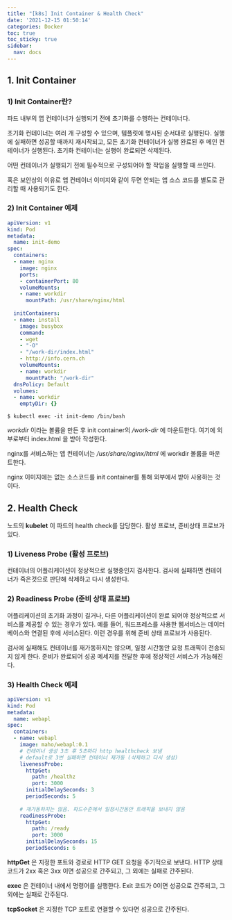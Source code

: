 ```yaml
---
title: "[k8s] Init Container & Health Check"
date: '2021-12-15 01:50:14'
categories: Docker
toc: true
toc_sticky: true
sidebar:
  nav: docs
---
```

## 1. Init Container

### 1) Init Container란?

파드 내부의 앱 컨테이너가 실행되기 전에 초기화를 수행하는 컨테이너다. 

초기화 컨테이너는 여러 개 구성할 수 있으며, 템플릿에 명시된 순서대로 실행된다. 실행에 실패하면 성공할 때까지 재시작되고, 모든 초기화 컨테이너가 실행 완료된 후 메인 컨테이너가 실행된다. 초기화 컨테이너는 실행이 완료되면 삭제된다. 

어떤 컨테이너가 실행되기 전에 필수적으로 구성되어야 할 작업을 실행할 때 쓰인다.

혹은 보안상의 이유로 앱 컨테이너 이미지와 같이 두면 안되는 앱 소스 코드를 별도로 관리할 때 사용되기도 한다.



### 2) Init Container 예제

```yaml
apiVersion: v1
kind: Pod
metadata:
  name: init-demo
spec:
  containers:
  - name: nginx
    image: nginx
    ports:
    - containerPort: 80
    volumeMounts:
    - name: workdir
      mountPath: /usr/share/nginx/html
      
  initContainers:
  - name: install
    image: busybox
    command:
    - wget
    - "-O"
    - "/work-dir/index.html"
    - http://info.cern.ch
    volumeMounts:
    - name: workdir
      mountPath: "/work-dir"
  dnsPolicy: Default
  volumes:
  - name: workdir
    emptyDir: {}
```

```shell
$ kubectl exec -it init-demo /bin/bash
```



*workdir* 이라는 볼륨을 만든 후 init container의 */work-dir* 에 마운트한다. 여기에 외부로부터 index.html 을 받아 작성한다.

nginx를 서비스하는 앱 컨테이너는 */usr/share/nginx/html* 에 workdir 볼륨을 마운트한다. 

nginx 이미지에는 없는 소스코드를 init container를 통해 외부에서 받아 사용하는 것이다.



## 2. Health Check

노드의 **kubelet** 이 파드의 health check를 담당한다. 활성 프로브, 준비상태 프로브가 있다.



### 1) Liveness Probe (활성 프로브)

컨테이너의 어플리케이션이 정상적으로 실행중인지 검사한다. 검사에 실패하면 컨테이너가 죽은것으로 판단해 삭제하고 다시 생성한다.



### 2) Readiness Probe (준비 상태 프로브)

어플리케이션의 초기화 과정이 길거나, 다른 어플리케이션이 완료 되어야 정상적으로 서비스를 제공할 수 있는 경우가 있다. 예를 들어, 워드프레스를 사용한 웹서비스는 데이터베이스와 연결된 후에 서비스된다. 이런 경우를 위해 준비 상태 프로브가 사용된다. 

검사에 실패해도 컨테이너를 재가동하지는 않으며, 일정 시간동안 요청 트래픽이 전송되지 않게 한다. 준비가 완료되어 성공 메세지를 전달한 후에 정상적인 서비스가 가능해진다.



### 3) Health Check 예제

```yaml
apiVersion: v1
kind: Pod
metadata:
  name: webapl
spec:
  containers:
  - name: webapl
    image: maho/webapl:0.1
    # 컨테이너 생성 3초 후 5초마다 http healthcheck 보냄
    # default로 3번 실패하면 컨테이너 재가동 (삭제하고 다시 생성)
    livenessProbe:
      httpGet:
        path: /healthz
        port: 3000
      initialDelaySeconds: 3
      periodSeconds: 5
    
    # 재가동하지는 않음. 파드수준에서 일정시간동안 트래픽을 보내지 않음
    readinessProbe:
      httpGet:
        path: /ready
        port: 3000
      initialDelaySeconds: 15
      periodSeconds: 6
```



**httpGet** 은 지정한 포트와 경로로 HTTP GET 요청을 주기적으로 보낸다. HTTP 상태 코드가 2xx 혹은 3xx 이면 성공으로 간주되고, 그 외에는 실패로 간주된다. 

**exec** 은 컨테이너 내에서 명령어를 실행한다. Exit 코드가 0이면 성공으로 간주되고, 그 외에는 실패로 간주된다.

**tcpSocket** 은 지정한 TCP 포트로 연결할 수 있다면 성공으로 간주된다.